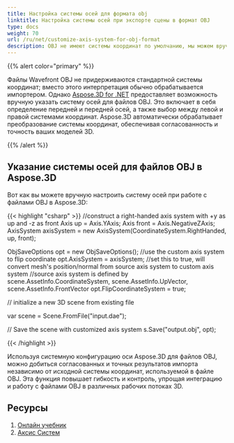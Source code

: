```yaml
---
title: Настройка системы осей для формата obj
linktitle: Настройка системы осей при экспорте сцены в формат OBJ
type: docs
weight: 70
url: /ru/net/customize-axis-system-for-obj-format
description: OBJ не имеют системы координат по умолчанию, мы можем вручную определить систему осей для нее.
---
```

{{% alert color="primary" %}} 

Файлы Wavefront OBJ не придерживаются стандартной системы координат; вместо этого интерпретация обычно обрабатывается импортером. Однако [Aspose.3D for .NET](https://products.aspose.com/3d/net/) предоставляет возможность вручную указать систему осей для файлов OBJ. Это включает в себя определение передней и передней осей, а также выбор между левой и правой системами координат. Aspose.3D автоматически обрабатывает преобразование системы координат, обеспечивая согласованность и точность ваших моделей 3D.


{{% /alert %}} 
##  **Указание системы осей для файлов OBJ в Aspose.3D**

Вот как вы можете вручную настроить систему осей при работе с файлами OBJ в Aspose.3D:

{{< highlight "csharp" >}}
//construct a right-handed axis system with +y as up and -z as front
Axis up = Axis.YAxis;
Axis front = Axis.NegativeZAxis;
AxisSystem axisSystem = new AxisSystem(CoordinateSystem.RightHanded, up, front);

ObjSaveOptions opt = new ObjSaveOptions();
//use the custom axis system to flip coordinate
opt.AxisSystem = axisSystem;
//set this to true, will convert mesh's position/normal from source axis system to custom axis system
//source axis system is defined by scene.AssetInfo.CoordinateSystem, scene.AssetInfo.UpVector, scene.AssetInfo.FrontVector
opt.FlipCoordinateSystem = true;

 // initialize a new 3D scene from existing file

var scene = Scene.FromFile("input.dae");

// Save the scene with customized axis system
s.Save("output.obj", opt);

{{< /highlight >}}

Используя системную конфигурацию оси Aspose.3D для файлов OBJ, можно добиться согласованных и точных результатов импорта независимо от исходной системы координат, используемой в файле OBJ. Эта функция повышает гибкость и контроль, упрощая интеграцию и работу с файлами OBJ в различных рабочих потоках 3D.

##  **Ресурсы**

1. [Онлайн учебник](https://products.aspose.com/3d/tutorial/)
2. [Аксис Систем](https://reference.aspose.com/3d/net/aspose.threed/axissystem/)